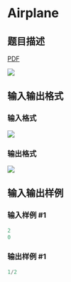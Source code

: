 # Airplane

## 题目描述

[problemUrl]: https://uva.onlinejudge.org/index.php?option=com_onlinejudge&Itemid=8&category=279&page=show_problem&problem=3904

[PDF](https://uva.onlinejudge.org/external/124/p12461.pdf)

![](https://cdn.luogu.com.cn/upload/vjudge_pic/UVA12461/3b42c1071da26da01e4db1fb4e3d0d35c589f88a.png)

## 输入输出格式

### 输入格式

![](https://cdn.luogu.com.cn/upload/vjudge_pic/UVA12461/090d8658854b47f35e7cc34b8eb1698d38523ec4.png)

### 输出格式

![](https://cdn.luogu.com.cn/upload/vjudge_pic/UVA12461/6acb7f78c3b3e73e36f009db435778ddc0e8bfc5.png)

## 输入输出样例

### 输入样例 #1

```cpp
2
0
```


### 输出样例 #1

```cpp
1/2
```


